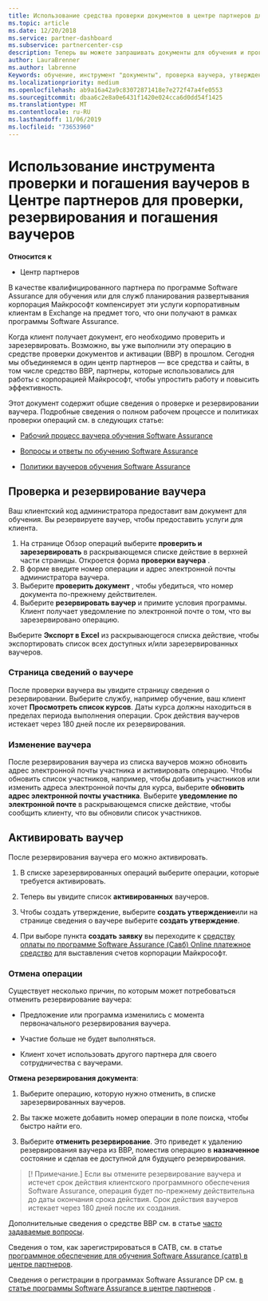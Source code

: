 ```yaml
---
title: Использование средства проверки документов в центре партнеров для обучения и других ваучеров | Центр партнеров
ms.topic: article
ms.date: 12/20/2018
ms.service: partner-dashboard
ms.subservice: partnercenter-csp
description: Теперь вы можете запрашивать документы для обучения и программ Software Assurance в центре партнеров
author: LauraBrenner
ms.author: labrenne
Keywords: обучение, инструмент "документы", проверка ваучера, утверждения Software Assurance, DPS, САТВ
ms.localizationpriority: medium
ms.openlocfilehash: ab9a16a42a9c83072871418e7e272f47a4fe0553
ms.sourcegitcommit: dbaa6c2e8a0e6431f1420e024cca6d0dd54f1425
ms.translationtype: MT
ms.contentlocale: ru-RU
ms.lasthandoff: 11/06/2019
ms.locfileid: "73653960"
---
```

# <a name="use-the-voucher-validation-and-redemption-tool-in-partner-center-to-validate-reserve-and-redeem-vouchers"></a>Использование инструмента проверки и погашения ваучеров в Центре партнеров для проверки, резервирования и погашения ваучеров 

**Относится к**

- Центр партнеров

В качестве квалифицированного партнера по программе Software Assurance для обучения или для служб планирования развертывания корпорация Майкрософт компенсирует эти услуги корпоративным клиентам в Exchange на предмет того, что они получают в рамках программы Software Assurance.

Когда клиент получает документ, его необходимо проверить и зарезервировать. Возможно, вы уже выполнили эту операцию в средстве проверки документов и активации (ВВР) в прошлом. Сегодня мы объединяемся в один центр партнеров — все средства и сайты, в том числе средство ВВР, партнеры, которые использовались для работы с корпорацией Майкрософт, чтобы упростить работу и повысить эффективность.

Этот документ содержит общие сведения о проверке и резервировании ваучера. Подробные сведения о полном рабочем процессе и политиках проверки операций см. в следующих статье: 

- [Рабочий процесс ваучера обучения Software Assurance](https://query.prod.cms.rt.microsoft.com/cms/api/am/binary/RE3krfK)

- [Вопросы и ответы по обучению Software Assurance](https://query.prod.cms.rt.microsoft.com/cms/api/am/binary/RE3kz5o) 

- [Политики ваучеров обучения Software Assurance](https://query.prod.cms.rt.microsoft.com/cms/api/am/binary/RE3koEP) 


## <a name="validate-and-reserve-a-voucher"></a>Проверка и резервирование ваучера

Ваш клиентский код администратора предоставит вам документ для обучения. Вы резервируете ваучер, чтобы предоставить услуги для клиента.

1. На странице Обзор операций выберите **проверить и зарезервировать** в раскрывающемся списке действие в верхней части страницы. Откроется форма **проверки ваучера** .
2. В форме введите номер операции и адрес электронной почты администратора ваучера.
3. Выберите **проверить документ** , чтобы убедиться, что номер документа по-прежнему действителен.
4. Выберите **резервировать ваучер** и примите условия программы. Клиент получает уведомление по электронной почте о том, что вы зарезервировано операцию.

Выберите **Экспорт в Excel** из раскрывающегося списка действие, чтобы экспортировать список всех доступных и/или зарезервированных ваучеров.

### <a name="voucher-details-page"></a>Страница сведений о ваучере

После проверки ваучера вы увидите страницу сведения о резервировании. Выберите службу, например обучение, ваш клиент хочет **Просмотреть список курсов**.
Даты курса должны находиться в пределах периода выполнения операции. Срок действия ваучеров истекает через 180 дней после их резервирования.

### <a name="modify-a-voucher"></a>Изменение ваучера

После резервирования ваучера из списка ваучеров можно обновить адрес электронной почты участника и активировать операцию. Чтобы обновить список участников, например, чтобы добавить участников или изменить адреса электронной почты для курса, выберите **обновить адрес электронной почты участника**. Выберите **уведомление по электронной почте** в раскрывающемся списке действие, чтобы сообщить клиенту, что вы обновили список участников.

## <a name="redeem-a-voucher"></a>Активировать ваучер

После резервирования ваучера его можно активировать. 

1. В списке зарезервированных операций выберите операции, которые требуется активировать. 
2. Теперь вы увидите список **активированных** ваучеров.

4. Чтобы создать утверждение, выберите **создать утверждение**или на странице сведения о ваучере выберите **создать утверждение**.

5. При выборе пункта **создать заявку** вы переходите к [средству оплаты по программе Software Assurance (Савб) Online платежное средство](https://planningservices.partners.extranet.microsoft.com/en/Pages/getpaid.aspx) для выставления счетов корпорации Майкрософт.


### <a name="cancel-a-voucher"></a>Отмена операции

Существует несколько причин, по которым может потребоваться отменить резервирование ваучера:

- Предложение или программа изменились с момента первоначального резервирования ваучера.

- Участие больше не будет выполняться.

- Клиент хочет использовать другого партнера для своего сотрудничества с ваучерами.

**Отмена резервирования документа**:

1. Выберите операцию, которую нужно отменить, в списке зарезервированных ваучеров.

2. Вы также можете добавить номер операции в поле поиска, чтобы быстро найти его. 

3. Выберите **отменить резервирование**. Это приведет к удалению резервирования ваучера из ВВР, поместив операцию в **назначенное** состояние и сделав ее доступной для будущего резервирования.

>[! Примечание.] Если вы отмените резервирование ваучера и истечет срок действия клиентского программного обеспечения Software Assurance, операция будет по-прежнему действительна до даты окончания срока действия. Срок действия ваучеров истекает через 180 дней после их создания.

Дополнительные сведения о средстве ВВР см. в статье [часто задаваемые вопросы](vvr-faq.md).

Сведения о том, как зарегистрироваться в САТВ, см. в статье [программное обеспечение для обучения Software Assurance (сатв) в центре партнеров](software-assurance-satv.md).

Сведения о регистрации в программах Software Assurance DP см. [в статье программы Software Assurance в центре партнеров](software-assurance-dps.md) .

